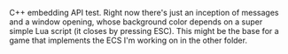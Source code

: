 C++ embedding API test. Right now there's just an inception of messages and a window opening, 
whose background color depends on a super simple Lua script (it closes by pressing ESC). This 
might be the base for a game that implements the ECS I'm working on in the other folder.
